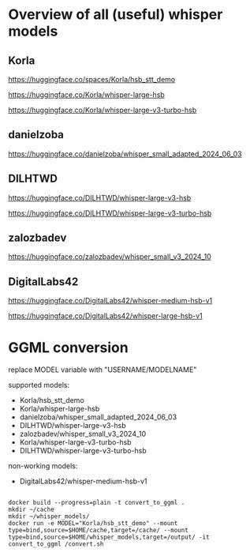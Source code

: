 # Overview of all (useful) whisper models

## Korla

https://huggingface.co/spaces/Korla/hsb_stt_demo

https://huggingface.co/Korla/whisper-large-hsb

https://huggingface.co/Korla/whisper-large-v3-turbo-hsb

## danielzoba

https://huggingface.co/danielzoba/whisper_small_adapted_2024_06_03

## DILHTWD

https://huggingface.co/DILHTWD/whisper-large-v3-hsb

https://huggingface.co/DILHTWD/whisper-large-v3-turbo-hsb

## zalozbadev

https://huggingface.co/zalozbadev/whisper_small_v3_2024_10

## DigitalLabs42

https://huggingface.co/DigitalLabs42/whisper-medium-hsb-v1

https://huggingface.co/DigitalLabs42/whisper-large-hsb-v1

# GGML conversion

replace MODEL variable with "USERNAME/MODELNAME" 

supported models:

* Korla/hsb_stt_demo
* Korla/whisper-large-hsb
* danielzoba/whisper_small_adapted_2024_06_03
* DILHTWD/whisper-large-v3-hsb
* zalozbadev/whisper_small_v3_2024_10
* Korla/whisper-large-v3-turbo-hsb
* DILHTWD/whisper-large-v3-turbo-hsb

non-working models:

* DigitalLabs42/whisper-medium-hsb-v1

```code

docker build --progress=plain -t convert_to_ggml .
mkdir ~/cache
mkdir ~/whisper_models/
docker run -e MODEL="Korla/hsb_stt_demo" --mount type=bind,source=$HOME/cache,target=/cache/ --mount type=bind,source=$HOME/whisper_models,target=/output/ -it convert_to_ggml /convert.sh 

```